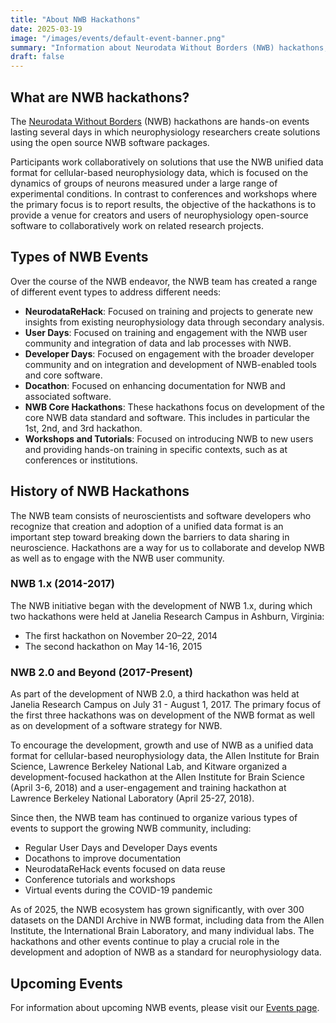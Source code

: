 ```yaml
---
title: "About NWB Hackathons"
date: 2025-03-19
image: "/images/events/default-event-banner.png"
summary: "Information about Neurodata Without Borders (NWB) hackathons, including their purpose, types, and history."
draft: false
---
```


## What are NWB hackathons?

The [Neurodata Without Borders](https://www.nwb.org/) (NWB) hackathons are hands-on events lasting several days in which neurophysiology researchers create solutions using the open source NWB software packages.

Participants work collaboratively on solutions that use the NWB unified data format for cellular-based neurophysiology data, which is focused on the dynamics of groups of neurons measured under a large range of experimental conditions. In contrast to conferences and workshops where the primary focus is to report results, the objective of the hackathons is to provide a venue for creators and users of neurophysiology open-source software to collaboratively work on related research projects.

## Types of NWB Events

Over the course of the NWB endeavor, the NWB team has created a range of different event types to address different needs:

- **NeurodataReHack**: Focused on training and projects to generate new insights from existing neurophysiology data through secondary analysis.
- **User Days**: Focused on training and engagement with the NWB user community and integration of data and lab processes with NWB.
- **Developer Days**: Focused on engagement with the broader developer community and on integration and development of NWB-enabled tools and core software.
- **Docathon**: Focused on enhancing documentation for NWB and associated software.
- **NWB Core Hackathons**: These hackathons focus on development of the core NWB data standard and software. This includes in particular the 1st, 2nd, and 3rd hackathon.
- **Workshops and Tutorials**: Focused on introducing NWB to new users and providing hands-on training in specific contexts, such as at conferences or institutions.

## History of NWB Hackathons

The NWB team consists of neuroscientists and software developers who recognize that creation and adoption of a unified data format is an important step toward breaking down the barriers to data sharing in neuroscience. Hackathons are a way for us to collaborate and develop NWB as well as to engage with the NWB user community.

### NWB 1.x (2014-2017)
The NWB initiative began with the development of NWB 1.x, during which two hackathons were held at Janelia Research Campus in Ashburn, Virginia:
- The first hackathon on November 20–22, 2014
- The second hackathon on May 14-16, 2015

### NWB 2.0 and Beyond (2017-Present)
As part of the development of NWB 2.0, a third hackathon was held at Janelia Research Campus on July 31 - August 1, 2017. The primary focus of the first three hackathons was on development of the NWB format as well as on development of a software strategy for NWB.

To encourage the development, growth and use of NWB as a unified data format for cellular-based neurophysiology data, the Allen Institute for Brain Science, Lawrence Berkeley National Lab, and Kitware organized a development-focused hackathon at the Allen Institute for Brain Science (April 3-6, 2018) and a user-engagement and training hackathon at Lawrence Berkeley National Laboratory (April 25-27, 2018).

Since then, the NWB team has continued to organize various types of events to support the growing NWB community, including:

- Regular User Days and Developer Days events
- Docathons to improve documentation
- NeurodataReHack events focused on data reuse
- Conference tutorials and workshops
- Virtual events during the COVID-19 pandemic

As of 2025, the NWB ecosystem has grown significantly, with over 300 datasets on the DANDI Archive in NWB format, including data from the Allen Institute, the International Brain Laboratory, and many individual labs. The hackathons and other events continue to play a crucial role in the development and adoption of NWB as a standard for neurophysiology data.

## Upcoming Events

For information about upcoming NWB events, please visit our [Events page](/events/).

